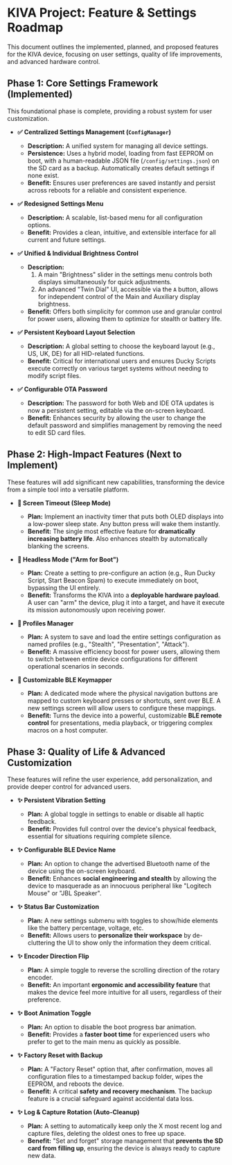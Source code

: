 # KIVA Project: Feature & Settings Roadmap

This document outlines the implemented, planned, and proposed features for the KIVA device, focusing on user settings, quality of life improvements, and advanced hardware control.

## Phase 1: Core Settings Framework (Implemented)

This foundational phase is complete, providing a robust system for user customization.

- **✅ Centralized Settings Management (`ConfigManager`)**

  - **Description:** A unified system for managing all device settings.
  - **Persistence:** Uses a hybrid model, loading from fast EEPROM on boot, with a human-readable JSON file (`/config/settings.json`) on the SD card as a backup. Automatically creates default settings if none exist.
  - **Benefit:** Ensures user preferences are saved instantly and persist across reboots for a reliable and consistent experience.

- **✅ Redesigned Settings Menu**

  - **Description:** A scalable, list-based menu for all configuration options.
  - **Benefit:** Provides a clean, intuitive, and extensible interface for all current and future settings.

- **✅ Unified & Individual Brightness Control**

  - **Description:**
    1.  A main "Brightness" slider in the settings menu controls both displays simultaneously for quick adjustments.
    2.  An advanced "Twin Dial" UI, accessible via the `A` button, allows for independent control of the Main and Auxiliary display brightness.
  - **Benefit:** Offers both simplicity for common use and granular control for power users, allowing them to optimize for stealth or battery life.

- **✅ Persistent Keyboard Layout Selection**

  - **Description:** A global setting to choose the keyboard layout (e.g., US, UK, DE) for all HID-related functions.
  - **Benefit:** Critical for international users and ensures Ducky Scripts execute correctly on various target systems without needing to modify script files.

- **✅ Configurable OTA Password**
  - **Description:** The password for both Web and IDE OTA updates is now a persistent setting, editable via the on-screen keyboard.
  - **Benefit:** Enhances security by allowing the user to change the default password and simplifies management by removing the need to edit SD card files.

## Phase 2: High-Impact Features (Next to Implement)

These features will add significant new capabilities, transforming the device from a simple tool into a versatile platform.

- **🔄 Screen Timeout (Sleep Mode)**

  - **Plan:** Implement an inactivity timer that puts both OLED displays into a low-power sleep state. Any button press will wake them instantly.
  - **Benefit:** The single most effective feature for **dramatically increasing battery life**. Also enhances stealth by automatically blanking the screens.

- **🔄 Headless Mode ("Arm for Boot")**

  - **Plan:** Create a setting to pre-configure an action (e.g., Run Ducky Script, Start Beacon Spam) to execute immediately on boot, bypassing the UI entirely.
  - **Benefit:** Transforms the KIVA into a **deployable hardware payload**. A user can "arm" the device, plug it into a target, and have it execute its mission autonomously upon receiving power.

- **🔄 Profiles Manager**

  - **Plan:** A system to save and load the entire settings configuration as named profiles (e.g., "Stealth", "Presentation", "Attack").
  - **Benefit:** A massive efficiency boost for power users, allowing them to switch between entire device configurations for different operational scenarios in seconds.

- **🔄 Customizable BLE Keymapper**
  - **Plan:** A dedicated mode where the physical navigation buttons are mapped to custom keyboard presses or shortcuts, sent over BLE. A new settings screen will allow users to configure these mappings.
  - **Benefit:** Turns the device into a powerful, customizable **BLE remote control** for presentations, media playback, or triggering complex macros on a host computer.

## Phase 3: Quality of Life & Advanced Customization

These features will refine the user experience, add personalization, and provide deeper control for advanced users.

- **✨ Persistent Vibration Setting**

  - **Plan:** A global toggle in settings to enable or disable all haptic feedback.
  - **Benefit:** Provides full control over the device's physical feedback, essential for situations requiring complete silence.

- **✨ Configurable BLE Device Name**

  - **Plan:** An option to change the advertised Bluetooth name of the device using the on-screen keyboard.
  - **Benefit:** Enhances **social engineering and stealth** by allowing the device to masquerade as an innocuous peripheral like "Logitech Mouse" or "JBL Speaker".

- **✨ Status Bar Customization**

  - **Plan:** A new settings submenu with toggles to show/hide elements like the battery percentage, voltage, etc.
  - **Benefit:** Allows users to **personalize their workspace** by de-cluttering the UI to show only the information they deem critical.

- **✨ Encoder Direction Flip**

  - **Plan:** A simple toggle to reverse the scrolling direction of the rotary encoder.
  - **Benefit:** An important **ergonomic and accessibility feature** that makes the device feel more intuitive for all users, regardless of their preference.

- **✨ Boot Animation Toggle**

  - **Plan:** An option to disable the boot progress bar animation.
  - **Benefit:** Provides a **faster boot time** for experienced users who prefer to get to the main menu as quickly as possible.

- **✨ Factory Reset with Backup**

  - **Plan:** A "Factory Reset" option that, after confirmation, moves all configuration files to a timestamped backup folder, wipes the EEPROM, and reboots the device.
  - **Benefit:** A critical **safety and recovery mechanism**. The backup feature is a crucial safeguard against accidental data loss.

- **✨ Log & Capture Rotation (Auto-Cleanup)**
  - **Plan:** A setting to automatically keep only the X most recent log and capture files, deleting the oldest ones to free up space.
  - **Benefit:** "Set and forget" storage management that **prevents the SD card from filling up**, ensuring the device is always ready to capture new data.
